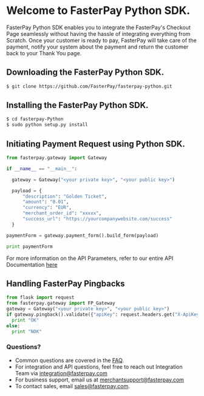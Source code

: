 # Welcome to FasterPay Python SDK.

FasterPay Python SDK enables you to integrate the FasterPay's Checkout Page seamlessly without having the hassle of integrating everything from Scratch.
Once your customer is ready to pay, FasterPay will take care of the payment, notify your system about the payment and return the customer back to your Thank You page.

## Downloading the FasterPay Python SDK.

```sh
$ git clone https://github.com/FasterPay/fasterpay-python.git
```

## Installing the FasterPay Python SDK.
```sh
$ cd fasterpay-Python
$ sudo python setup.py install
```


## Initiating Payment Request using Python SDK.

```python
from fasterpay.gateway import Gateway

if __name__ == "__main__":

  gateway = Gateway("<your private key>", "<your public key>")

  payload = {
      "description": "Golden Ticket",
      "amount": "0.01",
      "currency": "EUR",
      "merchant_order_id": "xxxxx",
      "success_url": "https://yourcompanywebsite.com/success"
  }

paymentForm = gateway.payment_form().build_form(payload)

print paymentForm
```

For more information on the API Parameters, refer to our entire API Documentation [here](https://docs.fasterpay.com/api#section-custom-integration)

## Handling FasterPay Pingbacks

```python
from flask import request
from fasterpay.gateway import FP_Gateway
gateway = Gateway("<your private key>", "<your public key>")
if gateway.pingback().validate({"apiKey": request.headers.get("X-ApiKey")}) is True:
  print "OK"
else:
  print "NOK"
```

### Questions?
* Common questions are covered in the [FAQ](https://www.fasterpay.com/support).
* For integration and API questions, feel free to reach out Integration Team via [integration@fasterpay.com](mailto:integration@fasterpay.com)
* For business support, email us at [merchantsupport@fasterpay.com](mailto:merchantsupport@fasterpay.com)
* To contact sales, email [sales@fasterpay.com](mailto:sales@fasterpay.com).
